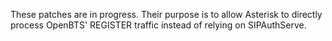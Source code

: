 These patches are in progress. Their purpose is to allow Asterisk to directly process OpenBTS' REGISTER traffic instead of relying on SIPAuthServe.
